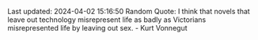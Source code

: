 Last updated: 2024-04-02 15:16:50
Random Quote: I think that novels that leave out technology misrepresent life as badly as Victorians misrepresented life by leaving out sex. - Kurt Vonnegut